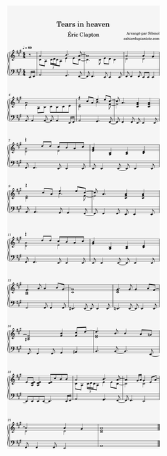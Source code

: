 
[![](Eric_Clapton-Tears_in_heaven.png)](https://raw.githubusercontent.com/Kraymer/SimpleRepertoire/main/Eric_Clapton-Tears_in_heaven/Eric_Clapton-Tears_in_heaven.png)
